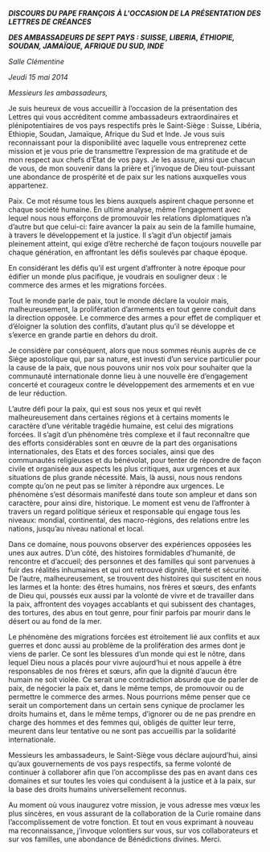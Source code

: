 ***DISCOURS DU PAPE FRANÇOIS*** ***À L'OCCASION DE LA PRÉSENTATION DES LETTRES DE CRÉANCES***

***DES AMBASSADEURS DE SEPT PAYS : SUISSE, LIBERIA, ÉTHIOPIE, SOUDAN, JAMAÏQUE, AFRIQUE DU SUD, INDE***

*Salle Clémentine*

*Jeudi 15 mai 2014*

*Messieurs les ambassadeurs,*

Je suis heureux de vous accueillir à l’occasion de la présentation des Lettres qui vous accréditent comme ambassadeurs extraordinaires et plénipotentiaires de vos pays respectifs près le Saint-Siège : Suisse, Libéria, Ethiopie, Soudan, Jamaïque, Afrique du Sud et Inde. Je vous suis reconnaissant pour la disponibilité avec laquelle vous entreprenez cette mission et je vous prie de transmettre l’expression de ma gratitude et de mon respect aux chefs d’État de vos pays. Je les assure, ainsi que chacun de vous, de mon souvenir dans la prière et j’invoque de Dieu tout-puissant une abondance de prospérité et de paix sur les nations auxquelles vous appartenez.

Paix. Ce mot résume tous les biens auxquels aspirent chaque personne et chaque société humaine. En ultime analyse, même l’engagement avec lequel nous nous efforçons de promouvoir les relations diplomatiques n’a d’autre but que celui-ci: faire avancer la paix au sein de la famille humaine, à travers le développement et la justice. Il s’agit d’un objectif jamais pleinement atteint, qui exige d’être recherché de façon toujours nouvelle par chaque génération, en affrontant les défis soulevés par chaque époque.

En considérant les défis qu’il est urgent d’affronter à notre époque pour édifier un monde plus pacifique, je voudrais en souligner deux : le commerce des armes et les migrations forcées.

Tout le monde parle de paix, tout le monde déclare la vouloir mais, malheureusement, la prolifération d’armements en tout genre conduit dans la direction opposée. Le commerce des armes a pour effet de compliquer et d’éloigner la solution des conflits, d’autant plus qu’il se développe et s’exerce en grande partie en dehors du droit.

Je considère par conséquent, alors que nous sommes réunis auprès de ce Siège apostolique qui, par sa nature, est investi d’un service particulier pour la cause de la paix, que nous pouvons unir nos voix pour souhaiter que la communauté internationale donne lieu à une nouvelle ère d’engagement concerté et courageux contre le développement des armements et en vue de leur réduction.

L’autre défi pour la paix, qui est sous nos yeux et qui revêt malheureusement dans certaines régions et à certains moments le caractère d’une véritable tragédie humaine, est celui des migrations forcées. Il s’agit d’un phénomène très complexe et il faut reconnaître que des efforts considérables sont en œuvre de la part des organisations internationales, des Etats et des forces sociales, ainsi que des communautés religieuses et du bénévolat, pour tenter de répondre de façon civile et organisée aux aspects les plus critiques, aux urgences et aux situations de plus grande nécessité. Mais, là aussi, nous nous rendons compte qu’on ne peut pas se limiter à répondre aux urgences. Le phénomène s’est désormais manifesté dans toute son ampleur et dans son caractère, pour ainsi dire, historique. Le moment est venu de l’affronter à travers un regard politique sérieux et responsable qui engage tous les niveaux: mondial, continental, des macro-régions, des relations entre les nations, jusqu’au niveau national et local.

Dans ce domaine, nous pouvons observer des expériences opposées les unes aux autres. D’un côté, des histoires formidables d’humanité, de rencontre et d’accueil; des personnes et des familles qui sont parvenues à fuir des réalités inhumaines et qui ont retrouvé dignité, liberté et sécurité. De l’autre, malheureusement, se trouvent des histoires qui suscitent en nous les larmes et la honte: des êtres humains, nos frères et sœurs, des enfants de Dieu qui, poussés eux aussi par la volonté de vivre et de travailler dans la paix, affrontent des voyages accablants et qui subissent des chantages, des tortures, des abus en tout genre, pour finir parfois par mourir dans le désert ou au fond de la mer.

Le phénomène des migrations forcées est étroitement lié aux conflits et aux guerres et donc aussi au problème de la prolifération des armes dont je viens de parler. Ce sont les blessures d’un monde qui est le nôtre, dans lequel Dieu nous a placés pour vivre aujourd’hui et nous appelle à être responsables de nos frères et sœurs, afin que la dignité d’aucun être humain ne soit violée. Ce serait une contradiction absurde que de parler de paix, de négocier la paix et, dans le même temps, de promouvoir ou de permettre le commerce des armes. Nous pourrions même penser que ce serait un comportement dans un certain sens cynique de proclamer les droits humains et, dans le même temps, d’ignorer ou de ne pas prendre en charge des hommes et des femmes qui, obligés de quitter leur terre, meurent dans leur tentative ou ne sont pas accueillis par la solidarité internationale.

Messieurs les ambassadeurs, le Saint-Siège vous déclare aujourd’hui, ainsi qu’aux gouvernements de vos pays respectifs, sa ferme volonté de continuer à collaborer afin que l’on accomplisse des pas en avant dans ces domaines et sur toutes les voies qui conduisent à la justice et à la paix, sur la base des droits humains universellement reconnus.

Au moment où vous inaugurez votre mission, je vous adresse mes vœux les plus sincères, en vous assurant de la collaboration de la Curie romaine dans l’accomplissement de votre fonction. Et tout en vous exprimant à nouveau ma reconnaissance, j’invoque volontiers sur vous, sur vos collaborateurs et sur vos familles, une abondance de Bénédictions divines. Merci.